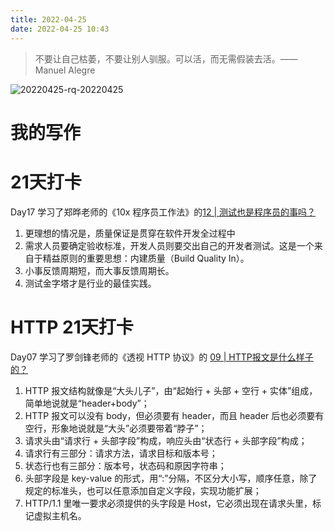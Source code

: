 ```yaml
---
title: 2022-04-25
date: 2022-04-25 10:43
---
```


> 不要让自己枯萎，不要让别人驯服。可以活，而无需假装去活。——Manuel Alegre

![20220425-rq-20220425](http://images.iotop.work/uPic/20220425-rq-20220425.jpeg)

# 我的写作

# 21天打卡
Day17
学习了郑晔老师的《10x 程序员工作法》的[12 | 测试也是程序员的事吗？](https://time.geekbang.org/column/article/77917)

1. 更理想的情况是，质量保证是贯穿在软件开发全过程中
2. 需求人员要确定验收标准，开发人员则要交出自己的开发者测试。这是一个来自于精益原则的重要思想：内建质量（Build Quality In）。
3. 小事反馈周期短，而大事反馈周期长。
4. 测试金字塔才是行业的最佳实践。

# HTTP 21天打卡
Day07
学习了罗剑锋老师的《透视 HTTP 协议》的 [09 | HTTP报文是什么样子的？](https://time.geekbang.org/column/article/100513)

1. HTTP 报文结构就像是“大头儿子”，由“起始行 + 头部 + 空行 + 实体”组成，简单地说就是“header+body”；
2. HTTP 报文可以没有 body，但必须要有 header，而且 header 后也必须要有空行，形象地说就是“大头”必须要带着“脖子”；
3. 请求头由“请求行 + 头部字段”构成，响应头由“状态行 + 头部字段”构成；
4. 请求行有三部分：请求方法，请求目标和版本号；
5. 状态行也有三部分：版本号，状态码和原因字符串；
6. 头部字段是 key-value 的形式，用“:”分隔，不区分大小写，顺序任意，除了规定的标准头，也可以任意添加自定义字段，实现功能扩展；
7. HTTP/1.1 里唯一要求必须提供的头字段是 Host，它必须出现在请求头里，标记虚拟主机名。